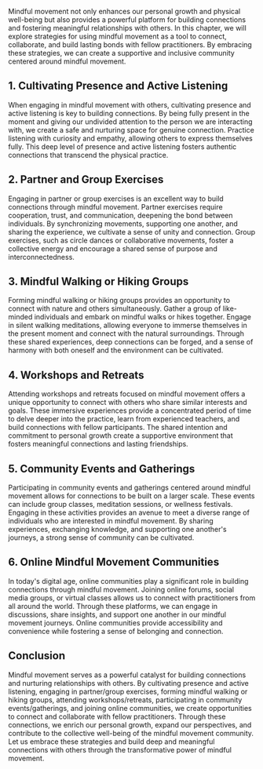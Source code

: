 
Mindful movement not only enhances our personal growth and physical well-being but also provides a powerful platform for building connections and fostering meaningful relationships with others. In this chapter, we will explore strategies for using mindful movement as a tool to connect, collaborate, and build lasting bonds with fellow practitioners. By embracing these strategies, we can create a supportive and inclusive community centered around mindful movement.

## 1\. Cultivating Presence and Active Listening

When engaging in mindful movement with others, cultivating presence and active listening is key to building connections. By being fully present in the moment and giving our undivided attention to the person we are interacting with, we create a safe and nurturing space for genuine connection. Practice listening with curiosity and empathy, allowing others to express themselves fully. This deep level of presence and active listening fosters authentic connections that transcend the physical practice.

## 2\. Partner and Group Exercises

Engaging in partner or group exercises is an excellent way to build connections through mindful movement. Partner exercises require cooperation, trust, and communication, deepening the bond between individuals. By synchronizing movements, supporting one another, and sharing the experience, we cultivate a sense of unity and connection. Group exercises, such as circle dances or collaborative movements, foster a collective energy and encourage a shared sense of purpose and interconnectedness.

## 3\. Mindful Walking or Hiking Groups

Forming mindful walking or hiking groups provides an opportunity to connect with nature and others simultaneously. Gather a group of like-minded individuals and embark on mindful walks or hikes together. Engage in silent walking meditations, allowing everyone to immerse themselves in the present moment and connect with the natural surroundings. Through these shared experiences, deep connections can be forged, and a sense of harmony with both oneself and the environment can be cultivated.

## 4\. Workshops and Retreats

Attending workshops and retreats focused on mindful movement offers a unique opportunity to connect with others who share similar interests and goals. These immersive experiences provide a concentrated period of time to delve deeper into the practice, learn from experienced teachers, and build connections with fellow participants. The shared intention and commitment to personal growth create a supportive environment that fosters meaningful connections and lasting friendships.

## 5\. Community Events and Gatherings

Participating in community events and gatherings centered around mindful movement allows for connections to be built on a larger scale. These events can include group classes, meditation sessions, or wellness festivals. Engaging in these activities provides an avenue to meet a diverse range of individuals who are interested in mindful movement. By sharing experiences, exchanging knowledge, and supporting one another's journeys, a strong sense of community can be cultivated.

## 6\. Online Mindful Movement Communities

In today's digital age, online communities play a significant role in building connections through mindful movement. Joining online forums, social media groups, or virtual classes allows us to connect with practitioners from all around the world. Through these platforms, we can engage in discussions, share insights, and support one another in our mindful movement journeys. Online communities provide accessibility and convenience while fostering a sense of belonging and connection.

## Conclusion

Mindful movement serves as a powerful catalyst for building connections and nurturing relationships with others. By cultivating presence and active listening, engaging in partner/group exercises, forming mindful walking or hiking groups, attending workshops/retreats, participating in community events/gatherings, and joining online communities, we create opportunities to connect and collaborate with fellow practitioners. Through these connections, we enrich our personal growth, expand our perspectives, and contribute to the collective well-being of the mindful movement community. Let us embrace these strategies and build deep and meaningful connections with others through the transformative power of mindful movement.
